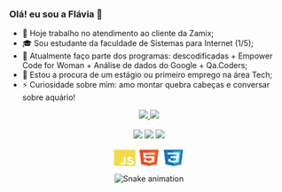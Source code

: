 ### Olá! eu sou a Flávia 👋

- 💼 Hoje trabalho no atendimento ao cliente da Zamix;
- 🎓 Sou estudante da faculdade de Sistemas para Internet (1/5);
- 🧠 Atualmente faço parte dos programas: descodificadas + Empower Code for Woman + Análise de dados do  Google + Qa.Coders;
- 🔭 Estou a procura de um estágio ou primeiro emprego na área Tech;
- ⚡ Curiosidade sobre mim: amo montar quebra cabeças e conversar sobre aquário!

<div align="center">
  <a href="https://github.com/demflavia">
  <img height="170em" src="https://github-readme-stats.vercel.app/api?username=demflavia&show_icons=true&theme=panda&include_all_commits=true&count_private=true"/>
  <img height="170em" src="https://github-readme-stats.vercel.app/api/top-langs/?username=demflavia&layout=compact&langs_count=7&theme=panda"/>
</div><br>

  <div align="center"> 
  <a href="https://instagram.com/mechamadeflavia" target="_blank"><img src="https://img.shields.io/badge/-Instagram-%23E4405F?style=for-the-badge&logo=instagram&logoColor=white" target="_blank"></a> 
  <a href = "mailto:medeirosgflavia@gmail.com"><img src="https://img.shields.io/badge/-Gmail-%23333?style=for-the-badge&logo=gmail&logoColor=white" target="_blank"></a>
  <a href="https://www.linkedin.com/in/flaviadem/" target="_blank"><img src="https://img.shields.io/badge/-LinkedIn-%230077B5?style=for-the-badge&logo=linkedin&logoColor=white" target="_blank"></a> 
    
   <div style="display: inline_block"><br>
  <img align="center" alt="Js" height="30" width="40" src="https://raw.githubusercontent.com/devicons/devicon/master/icons/javascript/javascript-plain.svg">
  <img align="center" alt="HTML" height="30" width="40" src="https://raw.githubusercontent.com/devicons/devicon/master/icons/html5/html5-original.svg">
  <img align="center" alt="CSS" height="30" width="40" src="https://raw.githubusercontent.com/devicons/devicon/master/icons/css3/css3-original.svg">
    </div>
 
  ![Snake animation](https://github.com/demflavia/demflavia/blob/output/github-contribution-grid-snake.svg)
 
</div>
